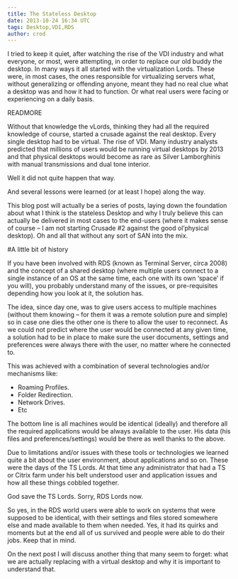 ```yaml
---
title: The Stateless Desktop
date: 2013-10-24 16:34 UTC
tags: Desktop,VDI,RDS
author: crod
---
```

I tried to keep it quiet, after watching the rise of the VDI industry and what everyone, or most, were attempting, in order to replace our old buddy the desktop.
In many ways it all started with the virtualization Lords. These were, in most cases, the ones responsible for virtualizing servers what, without generalizing or offending anyone, meant they had no real clue what a desktop was and how it had to function. Or what real users were facing or experiencing on a daily basis.

READMORE

Without that knowledge the vLords, thinking they had all the required knowledge of course, started a crusade against the real desktop. Every single desktop had to be virtual. The rise of VDI. Many industry analysts predicted that millions of users would be running virtual desktops by 2013 and that physical desktops would become as rare as Silver Lamborghinis with manual transmissions and dual tone interior.

Well it did not quite happen that way.

And several lessons were learned (or at least I hope) along the way.

This blog post will actually be a series of posts, laying down the foundation about what I think is the stateless Desktop and why I truly believe this can actually be delivered in most cases to the end-users (where it makes sense of course – I am not starting Crusade #2 against the good ol’physical desktop). Oh and all that without any sort of SAN into the mix.

#A little bit of history

If you have been involved with RDS (known as Terminal Server, circa 2008) and the concept of a shared desktop (where multiple users connect to a single instance of an OS at the same time, each one with its own ‘space’ if you will), you probably understand many of the issues, or pre-requisites depending how you look at it, the solution has.

The idea, since day one, was to give users access to multiple machines (without them knowing – for them it was a remote solution pure and simple) so in case one dies the other one is there to allow the user to reconnect. As we could not predict where the user would be connected at any given time, a solution had to be in place to make sure the user documents, settings and preferences were always there with the user, no matter where he connected to.  

This was achieved with a combination of several technologies and/or mechanisms like:  

* Roaming Profiles.  
* Folder Redirection.  
* Network Drives.
* Etc  
  
The bottom line is all machines would be identical (ideally) and therefore all the required applications would be always available to the user. His data (his files and preferences/settings) would be there as well thanks to the above.

Due to limitations and/or issues with these tools or technologies we learned quite a bit about the user environment, about applications and so on. These were the days of the TS Lords. At that time any administrator that had a TS or Citrix farm under his belt understood user and application issues and how all these things cobbled together.

God save the TS Lords. Sorry, RDS Lords now.

So yes, in the RDS world users were able to work on systems that were supposed to be identical, with their settings and files stored somewhere else and made available to them when needed. Yes, it had its quirks and moments but at the end all of us survived and people were able to do their jobs. Keep that in mind.

On the next post I will discuss another thing that many seem to forget: what we are actually replacing with a virtual desktop and why it is important to understand that.  


